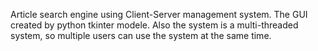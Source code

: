 Article search engine using Client-Server management system. The GUI created by python tkinter modele. Also the system is a multi-threaded system, so multiple users can use the system at the same time.
